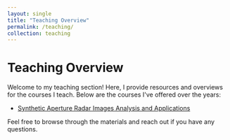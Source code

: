 ```yaml
---
layout: single
title: "Teaching Overview"
permalink: /teaching/
collection: teaching
---
```


# Teaching Overview

Welcome to my teaching section! Here, I provide resources and overviews for the courses I teach. Below are the courses I've offered over the years:

- [Synthetic Aperture Radar Images Analysis and Applications](/teaching/SARDataAnalysis/SARDataAnalysis_Overview)

Feel free to browse through the materials and reach out if you have any questions.
